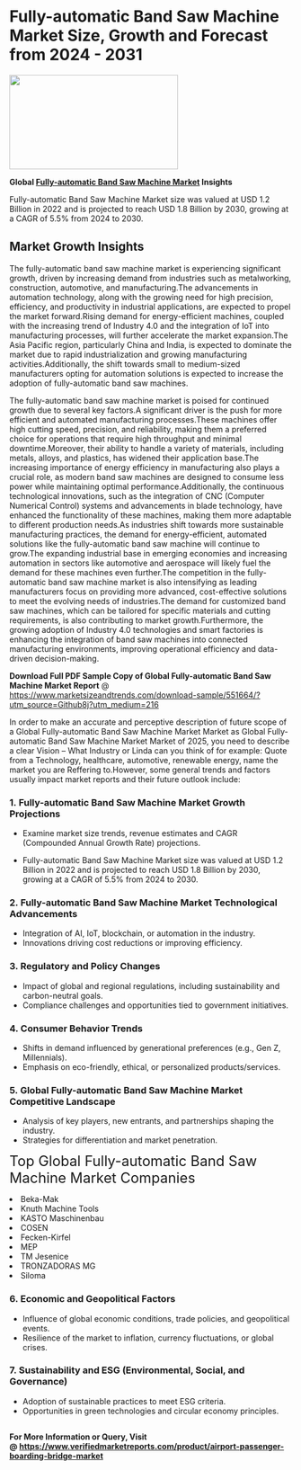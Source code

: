 <H1>Fully-automatic Band Saw Machine Market Size, Growth and Forecast from 2024 - 2031</H1><img class="aligncenter size-medium wp-image-584254" src="https://thirdeyenews.in/wp-content/uploads/2024/09/Global-Market-Research-300x168.jpeg" alt="" width="300" height="168" /><p><strong>Global&nbsp;<a href="https://www.marketsizeandtrends.com/download-sample/551664/?utm_source=Github8j?utm_medium=216">Fully-automatic Band Saw Machine Market</a> Insights</strong></p><p>Fully-automatic Band Saw Machine Market size was valued at USD 1.2 Billion in 2022 and is projected to reach USD 1.8 Billion by 2030, growing at a CAGR of 5.5% from 2024 to 2030.</p><p><h2>Market Growth Insights</h2> <p>The fully-automatic band saw machine market is experiencing significant growth, driven by increasing demand from industries such as metalworking, construction, automotive, and manufacturing.The advancements in automation technology, along with the growing need for high precision, efficiency, and productivity in industrial applications, are expected to propel the market forward.Rising demand for energy-efficient machines, coupled with the increasing trend of Industry 4.0 and the integration of IoT into manufacturing processes, will further accelerate the market expansion.The Asia Pacific region, particularly China and India, is expected to dominate the market due to rapid industrialization and growing manufacturing activities.Additionally, the shift towards small to medium-sized manufacturers opting for automation solutions is expected to increase the adoption of fully-automatic band saw machines.</p> <p>The fully-automatic band saw machine market is poised for continued growth due to several key factors.A significant driver is the push for more efficient and automated manufacturing processes.These machines offer high cutting speed, precision, and reliability, making them a preferred choice for operations that require high throughput and minimal downtime.Moreover, their ability to handle a variety of materials, including metals, alloys, and plastics, has widened their application base.The increasing importance of energy efficiency in manufacturing also plays a crucial role, as modern band saw machines are designed to consume less power while maintaining optimal performance.Additionally, the continuous technological innovations, such as the integration of CNC (Computer Numerical Control) systems and advancements in blade technology, have enhanced the functionality of these machines, making them more adaptable to different production needs.As industries shift towards more sustainable manufacturing practices, the demand for energy-efficient, automated solutions like the fully-automatic band saw machine will continue to grow.The expanding industrial base in emerging economies and increasing automation in sectors like automotive and aerospace will likely fuel the demand for these machines even further.The competition in the fully-automatic band saw machine market is also intensifying as leading manufacturers focus on providing more advanced, cost-effective solutions to meet the evolving needs of industries.The demand for customized band saw machines, which can be tailored for specific materials and cutting requirements, is also contributing to market growth.Furthermore, the growing adoption of Industry 4.0 technologies and smart factories is enhancing the integration of band saw machines into connected manufacturing environments, improving operational efficiency and data-driven decision-making.<p><span class=""><strong>Download Full PDF Sample Copy of Global Fully-automatic Band Saw Machine Market Report</strong> @ <a href="https://www.marketsizeandtrends.com/download-sample/551664/?utm_source=Github8j?utm_medium=216" target="_blank">https://www.marketsizeandtrends.com/download-sample/551664/?utm_source=Github8j?utm_medium=216</a></span></p><p>In order to make an accurate and perceptive description of future scope of a Global&nbsp;Fully-automatic Band Saw Machine Market Market as Global&nbsp;Fully-automatic Band Saw Machine Market Market of 2025, you need to describe a clear Vision &ndash; What Industry or Linda can you think of for example: Quote from a Technology, healthcare, automotive, renewable energy, name the market you are Reffering to.However, some general trends and factors usually impact market reports and their future outlook include:</p><h3>1.&nbsp;<strong>Fully-automatic Band Saw Machine Market Growth Projections</strong></h3><ul><li>Examine market size trends, revenue estimates and CAGR (Compounded Annual Growth Rate) projections.</li><li><p>Fully-automatic Band Saw Machine Market size was valued at USD 1.2 Billion in 2022 and is projected to reach USD 1.8 Billion by 2030, growing at a CAGR of 5.5% from 2024 to 2030.</p></li></ul><h3>2.&nbsp;<strong>Fully-automatic Band Saw Machine Market Technological Advancements</strong></h3><ul><li>Integration of AI, IoT, blockchain, or automation in the industry.</li><li>Innovations driving cost reductions or improving efficiency.</li></ul><h3>3.&nbsp;<strong>Regulatory and Policy Changes</strong></h3><ul><li>Impact of global and regional regulations, including sustainability and carbon-neutral goals.</li><li>Compliance challenges and opportunities tied to government initiatives.</li></ul><h3>4.&nbsp;<strong>Consumer Behavior Trends</strong></h3><ul><li>Shifts in demand influenced by generational preferences (e.g., Gen Z, Millennials).</li><li>Emphasis on eco-friendly, ethical, or personalized products/services.</li></ul><h3>5.&nbsp;<strong>Global Fully-automatic Band Saw Machine Market Competitive Landscape</strong></h3><ul><li>Analysis of key players, new entrants, and partnerships shaping the industry.</li><li>Strategies for differentiation and market penetration.</li></ul><p data-pm-slice="1 1 []"><span style="color: inherit; font-family: inherit; font-size: 25px;">Top Global Fully-automatic Band Saw Machine Market Companies</span></p><div class="" data-test-id=""><p><li>Beka-Mak</li><li> Knuth Machine Tools</li><li> KASTO Maschinenbau</li><li> COSEN</li><li> Fecken-Kirfel</li><li> MEP</li><li> TM Jesenice</li><li> TRONZADORAS MG</li><li> Siloma</li></p></div><h3>6.&nbsp;<strong>Economic and Geopolitical Factors</strong></h3><ul><li>Influence of global economic conditions, trade policies, and geopolitical events.</li><li>Resilience of the market to inflation, currency fluctuations, or global crises.</li></ul><h3>7.&nbsp;<strong>Sustainability and ESG (Environmental, Social, and Governance)</strong></h3><ul><li>Adoption of sustainable practices to meet ESG criteria.</li><li>Opportunities in green technologies and circular economy principles.</li></ul><h2><strong style="font-size: 14px;">For More Information or Query, Visit @&nbsp;</strong><a style="background-color: #ffffff; font-size: 14px;" href="https://www.marketsizeandtrends.com/report/fully-automatic-band-saw-machine-market/" target="_blank">https://www.verifiedmarketreports.com/product/airport-passenger-boarding-bridge-market</a></h2>